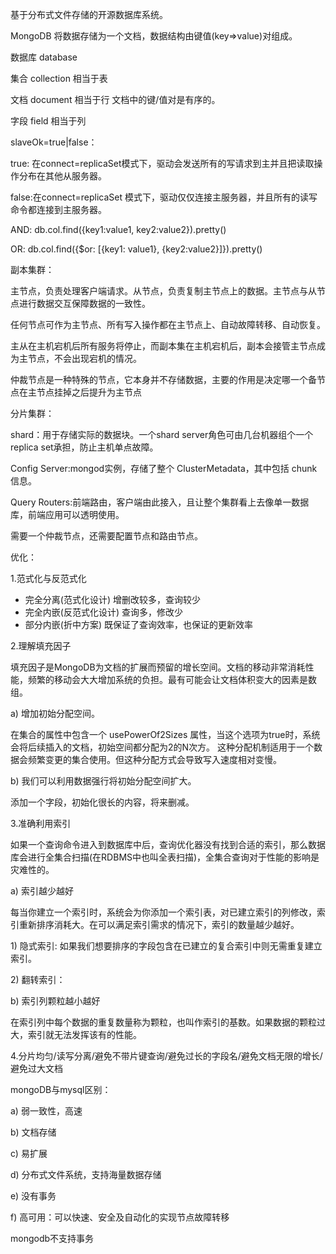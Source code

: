 基于分布式文件存储的开源数据库系统。

MongoDB 将数据存储为一个文档，数据结构由键值\(key=&gt;value\)对组成。

数据库 database

集合   collection  相当于表

文档   document    相当于行   文档中的键/值对是有序的。

字段   field       相当于列

slaveOk=true\|false：

true: 在connect=replicaSet模式下，驱动会发送所有的写请求到主并且把读取操作分布在其他从服务器。

false:在connect=replicaSet 模式下，驱动仅仅连接主服务器，并且所有的读写命令都连接到主服务器。

AND:  db.col.find\({key1:value1, key2:value2}\).pretty\(\)

OR:   db.col.find\({$or: \[{key1: value1}, {key2:value2}\]}\).pretty\(\)

副本集群：

主节点，负责处理客户端请求。从节点，负责复制主节点上的数据。主节点与从节点进行数据交互保障数据的一致性。

任何节点可作为主节点、所有写入操作都在主节点上、自动故障转移、自动恢复。

主从在主机宕机后所有服务将停止，而副本集在主机宕机后，副本会接管主节点成为主节点，不会出现宕机的情况。

仲裁节点是一种特殊的节点，它本身并不存储数据，主要的作用是决定哪一个备节点在主节点挂掉之后提升为主节点

分片集群：

shard：用于存储实际的数据块。一个shard server角色可由几台机器组个一个replica set承担，防止主机单点故障。

Config Server:mongod实例，存储了整个 ClusterMetadata，其中包括 chunk信息。

Query Routers:前端路由，客户端由此接入，且让整个集群看上去像单一数据库，前端应用可以透明使用。

需要一个仲裁节点，还需要配置节点和路由节点。

优化：

1.范式化与反范式化

* 完全分离\(范式化设计\)		增删改较多，查询较少
* 完全内嵌\(反范式化设计\)	查询多，修改少
* 部分内嵌\(折中方案\)       既保证了查询效率，也保证的更新效率

2.理解填充因子

填充因子是MongoDB为文档的扩展而预留的增长空间。文档的移动非常消耗性能，频繁的移动会大大增加系统的负担。最有可能会让文档体积变大的因素是数组。

a\) 增加初始分配空间。

在集合的属性中包含一个 usePowerOf2Sizes 属性，当这个选项为true时，系统会将后续插入的文档，初始空间都分配为2的N次方。这种分配机制适用于一个数据会频繁变更的集合使用。但这种分配方式会导致写入速度相对变慢。

b\) 我们可以利用数据强行将初始分配空间扩大。

添加一个字段，初始化很长的内容，将来删减。

3.准确利用索引

如果一个查询命令进入到数据库中后，查询优化器没有找到合适的索引，那么数据库会进行全集合扫描\(在RDBMS中也叫全表扫描\)，全集合查询对于性能的影响是灾难性的。

a\) 索引越少越好

每当你建立一个索引时，系统会为你添加一个索引表，对已建立索引的列修改，索引重新排序消耗大。在可以满足索引需求的情况下，索引的数量越少越好。

1\) 隐式索引: 如果我们想要排序的字段包含在已建立的复合索引中则无需重复建立索引。

2\) 翻转索引：

b\) 索引列颗粒越小越好

在索引列中每个数据的重复数量称为颗粒，也叫作索引的基数。如果数据的颗粒过大，索引就无法发挥该有的性能。

4.分片均匀/读写分离/避免不带片键查询/避免过长的字段名/避免文档无限的增长/避免过大文档

mongoDB与mysql区别：

a\) 弱一致性，高速

b\) 文档存储

c\) 易扩展

d\) 分布式文件系统，支持海量数据存储

e\) 没有事务

f\) 高可用：可以快速、安全及自动化的实现节点故障转移

mongodb不支持事务

